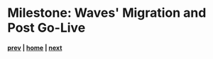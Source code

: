 # Milestone: Waves' Migration and Post Go-Live 

#### [prev](./testing.md) | [home](./welcome.md)  | [next](./faq.md)

